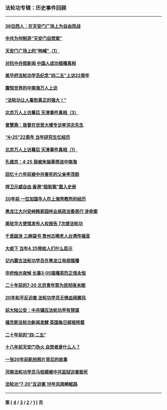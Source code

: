 ### 法轮功专辑：历史事件回顾
---
#### [36位西人：在天安门广场上为自由而战](../../pages/nf5793/n13390029.md?07240430) 
#### [中共为何制造“天安门自焚案”](../../pages/nf5793/n13183270.md?07240430) 
#### [天安门广场上的“呐喊”（1）](../../pages/nf5793/n13105277.md?07240430) 
#### [对抗中共假新闻 中国人成功插播真相](../../pages/nf5793/n12910618.md?07240430) 
#### [美华府法轮功学员纪念“四二五”上访22周年](../../pages/nf5793/n12904445.md?07240430) 
#### [震惊世界的中南海万人上访](../../pages/nf5793/n12903976.md?07240430) 
#### [“法轮功让人看到真正的强大！”](../../pages/nf5793/n12903195.md?07240430) 
#### [北京万人上访幕后 天津事件真相（3）](../../pages/nf5793/n12902807.md?07240430) 
#### [曾慧燕：我曾在世贸大楼专访李洪志先生](../../pages/nf5793/n12898729.md?07240430) 
#### [“4•25”22周年 当年研究生忆经历](../../pages/nf5793/n12894152.md?07240430) 
#### [北京万人上访幕后 天津事件真相（1）](../../pages/nf5793/n12885174.md?07240430) 
#### [孔维京：4·25 我被朱镕基带进中南海](../../pages/nf5793/n12864987.md?07240430) 
#### [回忆十六年前被中共害死的父亲李茂勋](../../pages/nf5793/n12880270.md?07240430) 
#### [捍卫示威自由 香港“阻街案”载入史册](../../pages/nf5793/n12811245.md?07240430) 
#### [20年前 一位加国华人在上海劳教所的经历](../../pages/nf5793/n12707932.md?07240430) 
#### [黑龙江大兴安岭韩家园林业局政法委恶行 涉命案](../../pages/nf5793/n12622815.md?07240430) 
#### [美驻华大使馆发布人权报告 7次提法轮功](../../pages/nf5793/n12520541.md?07240430) 
#### [千里跋涉 三麻袋书 贵州古稀老人台湾传福音](../../pages/nf5793/n12198750.md?07240430) 
#### [大疫下 当年4.25带给人们什么启示](../../pages/nf5793/n12058565.md?07240430) 
#### [记内蒙古法轮功学员在黑龙江电视插播](../../pages/nf5793/n11699194.md?07240430) 
#### [华府烛光夜悼 长春3·05插播英烈正信永恒](../../pages/nf5793/n11397432.md?07240430) 
#### [二十年前的7·20 北京青年郭为民彻夜未眠](../../pages/nf5793/n11354195.md?07240430) 
#### [20年和平反迫害 法轮功学员无惧血雨腥风](../../pages/nf5793/n11348279.md?07240430) 
#### [前大陆公安：中共镇压法轮功早有预谋](../../pages/nf5793/n11352168.md?07240430) 
#### [福克斯法轮功新闻发酵  英国每日邮报转载](../../pages/nf5793/n11285952.md?07240430) 
#### [二十年前的“四·二五”](../../pages/nf5793/n11207639.md?07240430) 
#### [十八年前天安门伪火 自焚者是什么人？](../../pages/nf5793/n10996556.md?07240430) 
#### [一张20年前航拍照片背后的故事](../../pages/nf5793/n10693797.md?07240430) 
#### [河南法轮功学员马桂娥被中共监狱迫害致死](../../pages/nf5793/n10684974.md?07240430) 
#### [法轮功“7‧20”反迫害 19年风雨崎岖路](../../pages/nf5793/n10570834.md?07240430) 

---
#### 第 [ [4](./4.md?07240430) / [3](./3.md?07240430) / [2](./2.md?07240430) / [1](./1.md?07240430) ] 页

